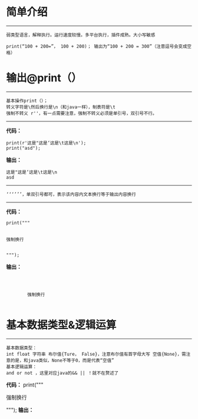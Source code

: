 # 简单介绍<br> 
---------------------------------------------------------
    弱类型语言，解释执行。运行速度较慢。多平台执行，插件成熟。大小写敏感
    
    print(“100 + 200=”， 100 + 200)； 输出为“100 + 200 = 300”（注意逗号会变成空格）
    
# 输出@print（）<br> 
---------------------------------------------------------
    基本操作print（）；
    转义字符是\然后换行是\n（和java一样），制表符是\t
    强制不转义 r''，有一点需要注意，强制不转义必须是单引号，双引号不行。
    
---------------------------------------------------------
**代码：**
```
print(r'这是"这是‘这是\t这是\n');
print("asd");
```
**输出：**
```
这是"这是‘这是\t这是\n
asd
```
---------------------------------------------------------
    ‘‘‘’’’，单双引号都可，表示该内容内文本换行等于输出内容换行
---------------------------------------------------------
**代码：**
```
print("""


强制换行


""");
```
**输出：**
```



        强制换行


```
# 基本数据类型&逻辑运算<br>
---------------------------------------------------------
    基本数据类型：
    int float 字符串 布尔值{Ture， False}，注意布尔值有首字母大写 空值{None}，需注意的是，和java类似，None不等于0，而是代表“空值”
    基本逻辑运算：
    and or not ，这里对应java的&& || ！就不在赘述了
**代码：**
print("""


强制换行


""");
**输出：**
